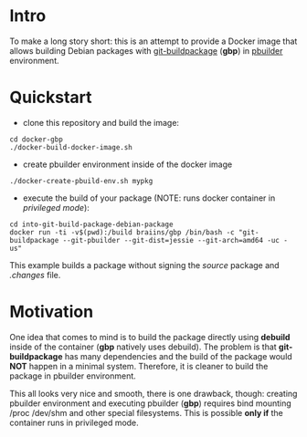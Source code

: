 # Intro

To make a long story short: this is an attempt to provide a Docker image that allows building Debian packages with [git-buildpackage](http://honk.sigxcpu.org/projects/git-buildpackage/manual-html/gbp.html) (**gbp**) in [pbuilder](https://wiki.debian.org/git-pbuilder) environment.


# Quickstart

- clone this repository and build the image:
```
cd docker-gbp
./docker-build-docker-image.sh
```

- create pbuilder environment inside of the docker image
```
./docker-create-pbuild-env.sh mypkg
```

- execute the build of your package (NOTE: runs docker container in *privileged mode*):

```
cd into-git-build-package-debian-package
docker run -ti -v$(pwd):/build braiins/gbp /bin/bash -c "git-buildpackage --git-pbuilder --git-dist=jessie --git-arch=amd64 -uc -us"

```

This example builds a package without signing the *source* package and *.changes* file.



# Motivation

One idea that comes to mind is to build the package directly using **debuild** inside of the container (**gbp** natively uses debuild). The problem is that **git-buildpackage** has many dependencies and the build of the package would **NOT** happen in a minimal system. Therefore, it is cleaner to build the package in pbuilder environment.

This all looks very nice and smooth, there is one drawback, though: creating pbuilder environment and executing pbuilder (**gbp**) requires bind mounting /proc /dev/shm and other special filesystems. This is possible **only if** the container runs in privileged mode.

